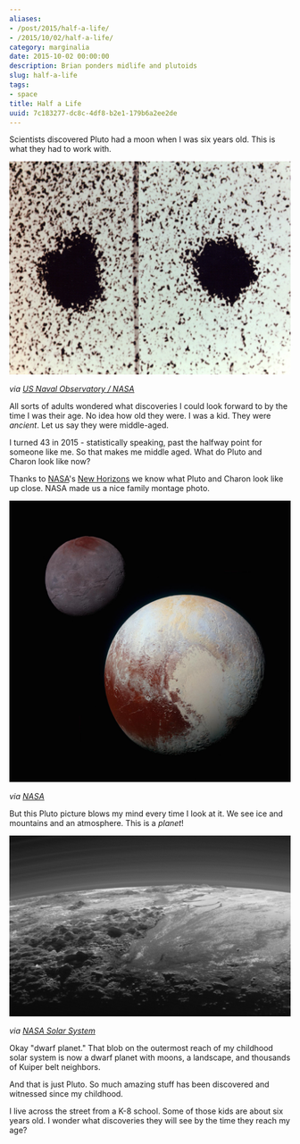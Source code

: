 ```yaml
---
aliases:
- /post/2015/half-a-life/
- /2015/10/02/half-a-life/
category: marginalia
date: 2015-10-02 00:00:00
description: Brian ponders midlife and plutoids
slug: half-a-life
tags:
- space
title: Half a Life
uuid: 7c183277-dc8c-4df8-b2e1-179b6a2ee2de
---
```


Scientists discovered Pluto had a moon when I was six years old. This is
what they had to work with.

[US Naval Observatory / NASA]: http://solarsystem.nasa.gov/galleries/charon-discovery-image

![Discovery of Charon](Charon_Discovery.jpg)

*via [US Naval Observatory / NASA][]*

All sorts of adults wondered what discoveries I could look forward to by
the time I was their age. No idea how old they were. I was a kid. They
were *ancient*. Let us say they were middle-aged.

I turned 43 in 2015 - statistically speaking, past the halfway point for
someone like me. So that makes me middle aged. What do Pluto and Charon
look like now?

Thanks to [NASA](https://www.nasa.gov)'s [New
Horizons](https://www.nasa.gov/mission_pages/newhorizons/main/index.html)
we know what Pluto and Charon look like up close. NASA made us a nice
family montage photo.

![Pluto and Charon](nh-pluto-charon-v2-10-1-15.jpg)

[NASA]: https://www.nasa.gov/feature/pluto-s-big-moon-charon-reveals-a-colorful-and-violent-history

*via [NASA][]*

But this Pluto picture blows my mind every time I look at it. We see ice
and mountains and an atmosphere. This is a *planet*!

![Pluto's Landscape](new-horizons-pluto.png)

[NASA Solar System]: http://solarsystem.nasa.gov/galleries/closer-look-majestic-mountains-and-frozen-plains

*via [NASA Solar System][]*

Okay "dwarf planet." That blob on the outermost reach of my childhood
solar system is now a dwarf planet with moons, a landscape, and
thousands of Kuiper belt neighbors.

And that is just Pluto. So much amazing stuff has been discovered and
witnessed since my childhood.

I live across the street from a K-8 school. Some of those kids are about
six years old. I wonder what discoveries they will see by the time they
reach my age?